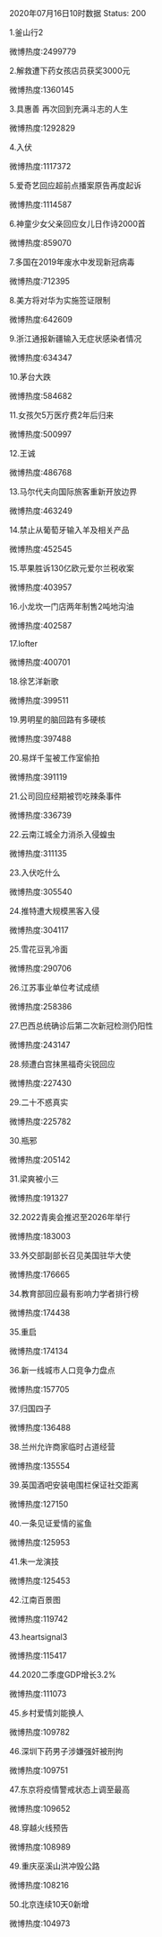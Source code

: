 2020年07月16日10时数据
Status: 200

1.釜山行2

微博热度:2499779

2.解救遭下药女孩店员获奖3000元

微博热度:1360145

3.具惠善 再次回到充满斗志的人生

微博热度:1292829

4.入伏

微博热度:1117372

5.爱奇艺回应超前点播案原告再度起诉

微博热度:1114587

6.神童少女父亲回应女儿日作诗2000首

微博热度:859070

7.多国在2019年废水中发现新冠病毒

微博热度:712395

8.美方将对华为实施签证限制

微博热度:642609

9.浙江通报新疆输入无症状感染者情况

微博热度:634347

10.茅台大跌

微博热度:584682

11.女孩欠5万医疗费2年后归来

微博热度:500997

12.王诚

微博热度:486768

13.马尔代夫向国际旅客重新开放边界

微博热度:463249

14.禁止从葡萄牙输入羊及相关产品

微博热度:452545

15.苹果胜诉130亿欧元爱尔兰税收案

微博热度:403957

16.小龙坎一门店两年制售2吨地沟油

微博热度:402587

17.lofter

微博热度:400701

18.徐艺洋新歌

微博热度:399511

19.男明星的脑回路有多硬核

微博热度:397488

20.易烊千玺被工作室偷拍

微博热度:391119

21.公司回应经期被罚吃辣条事件

微博热度:336739

22.云南江城全力消杀入侵蝗虫

微博热度:311135

23.入伏吃什么

微博热度:305540

24.推特遭大规模黑客入侵

微博热度:304117

25.雪花豆乳冷面

微博热度:290706

26.江苏事业单位考试成绩

微博热度:258386

27.巴西总统确诊后第二次新冠检测仍阳性

微博热度:243147

28.频遭白宫抹黑福奇尖锐回应

微博热度:227430

29.二十不惑真实

微博热度:225782

30.瓶邪

微博热度:205142

31.梁爽被小三

微博热度:191327

32.2022青奥会推迟至2026年举行

微博热度:183003

33.外交部副部长召见美国驻华大使

微博热度:176665

34.教育部回应最有影响力学者排行榜

微博热度:174438

35.重启

微博热度:174134

36.新一线城市人口竞争力盘点

微博热度:157705

37.归国四子

微博热度:136488

38.兰州允许商家临时占道经营

微博热度:135554

39.英国酒吧安装电围栏保证社交距离

微博热度:127150

40.一条见证爱情的鲨鱼

微博热度:125953

41.朱一龙演技

微博热度:125453

42.江南百景图

微博热度:119742

43.heartsignal3

微博热度:115417

44.2020二季度GDP增长3.2%

微博热度:111073

45.乡村爱情刘能换人

微博热度:109782

46.深圳下药男子涉嫌强奸被刑拘

微博热度:109751

47.东京将疫情警戒状态上调至最高

微博热度:109652

48.穿越火线预告

微博热度:108989

49.重庆巫溪山洪冲毁公路

微博热度:108216

50.北京连续10天0新增

微博热度:104973

